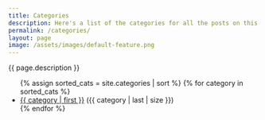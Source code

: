 ```yaml
---
title: Categories
description: Here's a list of the categories for all the posts on this site.
permalink: /categories/
layout: page
image: /assets/images/default-feature.png
---
```


{{ page.description }}

<ul class="categories">
  {% assign sorted_cats = site.categories | sort %}
  {% for category in sorted_cats %}
    <li><a href="{{ site.url }}/category/{{ category | first | slugify }}/">{{ category | first }}</a> ({{ category | last | size }})</li>
  {% endfor %}
  </ul>